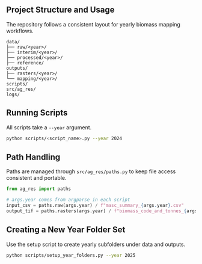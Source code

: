 ## Project Structure and Usage

The repository follows a consistent layout for yearly biomass mapping workflows.

```text
data/
├── raw/<year>/
├── interim/<year>/
├── processed/<year>/
├── reference/
outputs/
├── rasters/<year>/
└── mapping/<year>/
scripts/
src/ag_res/
logs/
```

## Running Scripts

All scripts take a `--year` argument.

```bash
python scripts/<script_name>.py --year 2024
```

## Path Handling

Paths are managed through `src/ag_res/paths.py` to keep file access consistent and portable.

```python
from ag_res import paths

# args.year comes from argparse in each script
input_csv = paths.raw(args.year) / f"masc_summary_{args.year}.csv"
output_tif = paths.rasters(args.year) / f"biomass_code_and_tonnes_{args.year}.tif"
```

## Creating a New Year Folder Set

Use the setup script to create yearly subfolders under data and outputs.

```bash
python scripts/setup_year_folders.py --year 2025
```